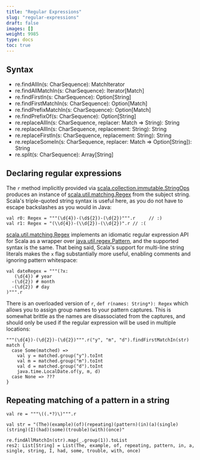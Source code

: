 ```yaml
---
title: "Regular Expressions"
slug: "regular-expressions"
draft: false
images: []
weight: 9985
type: docs
toc: true
---
```


## Syntax
 - re.findAllIn(s: CharSequence): MatchIterator
 - re.findAllMatchIn(s: CharSequence): Iterator[Match]
 - re.findFirstIn(s: CharSequence): Option[String]
 - re.findFirstMatchIn(s: CharSequence): Option[Match]
 - re.findPrefixMatchIn(s: CharSequence): Option[Match]
 - re.findPrefixOf(s: CharSequence): Option[String]
 - re.replaceAllIn(s: CharSequence, replacer: Match => String): String
 - re.replaceAllIn(s: CharSequence, replacement: String): String
 - re.replaceFirstIn(s: CharSequence, replacement: String): String
 - re.replaceSomeIn(s: CharSequence, replacer: Match => Option[String]): String
 - re.split(s: CharSequence): Array[String]

## Declaring regular expressions
The `r` method implicitly provided via [scala.collection.immutable.StringOps][3] produces an instance of [scala.util.matching.Regex][1] from the subject string. Scala's triple-quoted string syntax is useful here, as you do not have to escape backslashes as you would in Java:

    val r0: Regex = """(\d{4})-(\d${2})-(\d{2})""".r     // :)
    val r1: Regex = "(\\d{4})-(\\d{2})-(\\d{2})".r // :(

[scala.util.matching.Regex][1] implements an idiomatic regular expression API for Scala as a wrapper over [java.util.regex.Pattern][2], and the supported syntax is the same. That being said, Scala's support for multi-line string literals makes the `x` flag substantially more useful, enabling comments and ignoring pattern whitespace:

    val dateRegex = """(?x:
       (\d{4}) # year
      -(\d{2}) # month
      -(\d{2}) # day
    )""".r

There is an overloaded version of `r`, `def r(names: String*): Regex` which allows you to assign group names to your pattern captures. This is somewhat brittle as the names are disassociated from the captures, and should only be used if the regular expression will be used in multiple locations:

    """(\d{4})-(\d{2})-(\d{2})""".r("y", "m", "d").findFirstMatchIn(str) match {
      case Some(matched) =>
        val y = matched.group("y").toInt
        val m = matched.group("m").toInt
        val d = matched.group("d").toInt
        java.time.LocalDate.of(y, m, d)
      case None => ???
    }

[1]: http://www.scala-lang.org/api/current/#scala.util.matching.Regex
[2]: https://docs.oracle.com/javase/7/docs/api/java/util/regex/Pattern.html
[3]: http://www.scala-lang.org/api/current/#scala.collection.immutable.StringOps

## Repeating matching of a pattern in a string
    val re = """\((.*?)\)""".r

    val str = "(The)(example)(of)(repeating)(pattern)(in)(a)(single)(string)(I)(had)(some)(trouble)(with)(once)"

    re.findAllMatchIn(str).map(_.group(1)).toList
    res2: List[String] = List(The, example, of, repeating, pattern, in, a, single, string, I, had, some, trouble, with, once)


